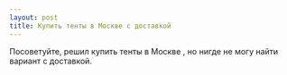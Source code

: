 ```yaml
---
layout: post 
title: Купить тенты в Москве с доставкой 
--- 
```

Посоветуйте, решил купить тенты в Москве , но нигде не могу найти вариант с доставкой.